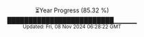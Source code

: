 <p align="center">
⏳Year Progress (85.32 %) <br>
█████████████████████████▁▁▁▁▁ <br>
<sub>Updated: Fri, 08 Nov 2024 06:28:22 GMT</sub>
</p>

